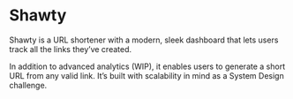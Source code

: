 # Shawty

Shawty is a URL shortener with a modern, sleek dashboard that lets users track all the links they’ve created. 

In addition to advanced analytics (WIP), it enables users to generate a short URL from any valid link. It’s built with scalability in mind as a System Design challenge.
